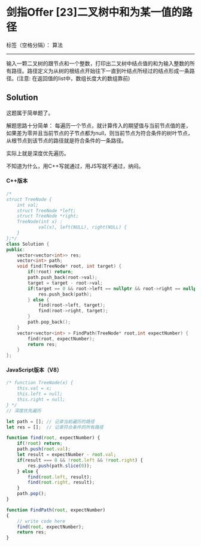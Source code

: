 ﻿# 剑指Offer [23]二叉树中和为某一值的路径

标签（空格分隔）： 算法

---

输入一颗二叉树的跟节点和一个整数，打印出二叉树中结点值的和为输入整数的所有路径。路径定义为从树的根结点开始往下一直到叶结点所经过的结点形成一条路径。(注意: 在返回值的list中，数组长度大的数组靠前)

## Solution
这题属于简单题了。

解题思路十分简单：
每遍历一个节点，就计算传入的期望值与当前节点值的差，如果差为零并且当前节点的子节点都为null，则当前节点为符合条件的树叶节点，从根节点到该节点的路径就是符合条件的一条路径。

实际上就是深度优先遍历。

不知道为什么，用C++写就通过，用JS写就不通过，纳闷。

#### C++版本
```c++
/*
struct TreeNode {
	int val;
	struct TreeNode *left;
	struct TreeNode *right;
	TreeNode(int x) :
			val(x), left(NULL), right(NULL) {
	}
};*/
class Solution {
public:
    vector<vector<int>> res;
    vector<int> path;
    void find(TreeNode* root, int target) {
        if(!root) return;
        path.push_back(root->val);
        target = target - root->val;
        if(target == 0 && root->left == nullptr && root->right == nullptr) {
            res.push_back(path);
        } else {
            find(root->left, target);
            find(root->right, target);
        }
        path.pop_back();
    }
    vector<vector<int> > FindPath(TreeNode* root,int expectNumber) {
        find(root, expectNumber);
        return res;
    }
};
```

#### JavaScript版本（V8）
```javascript
/* function TreeNode(x) {
    this.val = x;
    this.left = null;
    this.right = null;
} */
// 深度优先遍历

let path = []; // 记录当前遍历的路径
let res = [];  // 记录符合条件的所有路径

function find(root, expectNumber) {
    if(!root) return;
    path.push(root.val);
    let result = expectNumber - root.val;
    if(result === 0 && !root.left && !root.right) {
        res.push(path.slice(0));
    } else {
        find(root.left, result);
        find(root.right, result);
    }
    path.pop();
}

function FindPath(root, expectNumber)
{
    // write code here
    find(root, expectNumber);
    return res;
}
```